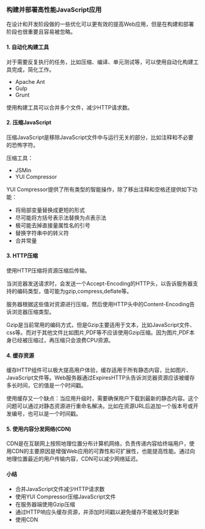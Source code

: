 ### 构建并部署高性能JavaScript应用

在设计和开发阶段做的一些优化可以更有效的提高Web应用，但是在构建和部署阶段也很重要且容易被忽略。

#### 1. 自动化构建工具

对于需要反复执行的任务，比如压缩、编译、单元测试等，可以使用自动化构建工具完成，简化工作。

- Apache Ant
- Gulp
- Grunt

使用构建工具可以合并多个文件，减少HTTP请求数。

#### 2. 压缩JavaScript

压缩JavaScript是移除JavaScript文件中与运行无关的部分，比如注释和不必要的恐怖字符。

压缩工具：

- JSMin
- YUI Compressor

YUI Compressor提供了所有类型的智能操作，除了移出注释和空格还提供如下功能：

- 将局部变量替换成更短的形式
- 尽可能将方括号表示法替换为点表示法
- 极可能去掉直接量属性名的引号
- 替换字符串中的转义符
- 合并常量

#### 3. HTTP压缩

使用HTTP压缩将资源压缩后传输。

当浏览器发送请求时，会发送一个Accept-Encoding的HTTP头，以告诉服务器支持的编码类型，值可能为gzip,compress,deflate等。

服务器根据这些值对资源进行压缩，然后使用HTTP头中的Content-Encoding告诉浏览器压缩类型。

Gzip是当前常用的编码方式，但是Gzip主要适用于文本，比如JavaScript文件、css等。而对于其他文件比如图片,PDF等不应该使用Gzip压缩。因为图片,PDF本身已经被压缩过，再压缩只会浪费CPU资源。

#### 4. 缓存资源

缓存HTTP组件可以极大提高用户体验，缓存适用于所有静态内容，比如图片、JavaScript文件等。Web服务器通过ExpiresHTTP头告诉浏览器资源应该被缓存多长时间，它的值是一个时间戳。

使用缓存又一个缺点：当应用升级时，需要确保用户下载到最新的静态内容。这个问题可以通过对静态资源进行重命名解决。比如在资源URL后追加一个版本号或开发编号，也可以是一个时间戳。

#### 5. 使用内容分发网络(CDN)

CDN是在互联网上按照地理位置分布计算机网络，负责传递内容给终端用户，使用CDN的主要原因是增强Web应用的可靠性和可扩展性，也能提高性能。通过向地理位置最近的用户传输内容，CDN可以减少网络延迟。

#### 小结

- 合并JavaScript文件减少HTTP请求数
- 使用YUI Compressor压缩JavaScript文件
- 在服务器端使用Gzip压缩
- 通过HTTP响应头缓存资源，并添加时间戳以避免缓存不能被及时更新
- 使用CDN
